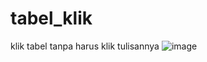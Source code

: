 # tabel_klik
klik tabel tanpa harus klik tulisannya
![image](https://github.com/aliefmulyadin/tabel_klik/assets/67978192/69ca1b45-fcea-4bf5-81e8-426c9891746a)
